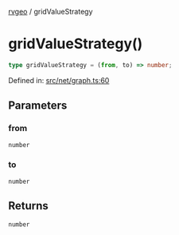 [rvgeo](../index.md) / gridValueStrategy

# gridValueStrategy()

```ts
type gridValueStrategy = (from, to) => number;
```

Defined in: [src/net/graph.ts:60](https://github.com/pzq123456/RVGeo/blob/e727f6f6e310621d656b74948bed9956ff45a613/src/net/graph.ts#L60)

## Parameters

### from

`number`

### to

`number`

## Returns

`number`
